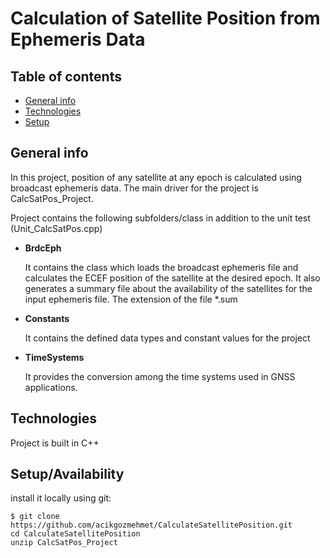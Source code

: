 # Calculation of Satellite Position from Ephemeris Data

## Table of contents
* [General info](#general-info)
* [Technologies](#technologies)
* [Setup](#setup)

## General info
In this project, position of any satellite at any epoch is calculated  using broadcast ephemeris data. 
The main driver for the project is CalcSatPos_Project.

Project contains the following subfolders/class in addition to the unit test (Unit_CalcSatPos.cpp)
* **BrdcEph**

  It contains the class which loads the broadcast ephemeris file and calculates the ECEF position of the satellite at the desired epoch.
It also generates a summary file about the availability of the satellites for the input ephemeris file. The extension of the file  *.sum

* **Constants**

  It contains the defined data types and constant values for the project
  
* **TimeSystems**
  
  It provides the conversion among the time systems used in GNSS applications.

## Technologies
Project is built in C++

## Setup/Availability
install it locally using git:

```
$ git clone https://github.com/acikgozmehmet/CalculateSatellitePosition.git
cd CalculateSatellitePosition
unzip CalcSatPos_Project
```
